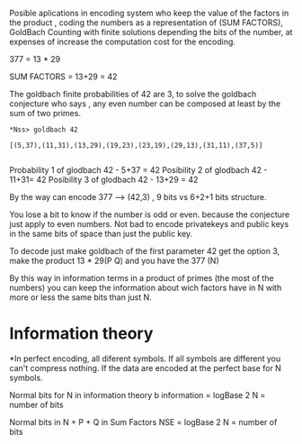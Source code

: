 Posible aplications in encoding system who keep the value of the factors in the product , coding the numbers as a representation of (SUM FACTORS), GoldBach Counting with finite solutions depending the bits of the number, at expenses of increase the computation cost for the encoding.

377 = 13 * 29 

SUM FACTORS = 13+29 = 42

The goldbach finite probabilities of 42 are 3, to solve the goldbach conjecture who says , any even number can be composed at least by the sum of two primes. 


````
*Nss> goldbach 42

[(5,37),(11,31),(13,29),(19,23),(23,19),(29,13),(31,11),(37,5)]


````


Probability 1 of glodbach 42 - 5+37 = 42
Posibility 2 of glodbach 42 - 11+31= 42
Posibility 3 of glodbach 42 - 13+29 = 42


By the way can encode 377 --> (42,3) , 9 bits  vs 6+2+1 bits structure.

You lose a bit to know if the number is odd or even. because the conjecture just apply to even numbers. Not bad to encode privatekeys and public keys in the same bits of space than just the public key.

To decode just make goldbach of the first parameter 42 get the option 3, make the product 13 * 29(P Q)  and you have the 377 (N) 

By this way in information terms in a product of primes (the most of the numbers) you can keep the information about wich factors have in N with more or less the same bits than just N.


# Information theory


*In perfect encoding, all diferent symbols. If all symbols are different you can't compress nothing. If the data are encoded at the perfect base for N symbols.


Normal bits for N in information theory b information = logBase 2 N = number of bits

Normal bits in N + P + Q in Sum Factors NSE = logBase 2 N = number of bits
